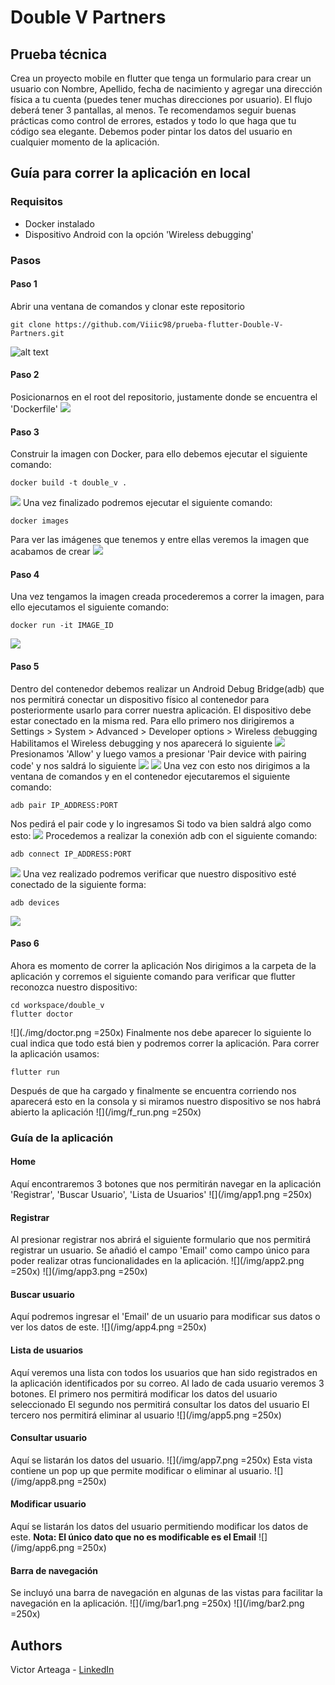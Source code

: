 # Double V Partners

## Prueba técnica

Crea un proyecto mobile en flutter que tenga un formulario para crear un usuario con Nombre, Apellido, fecha de nacimiento y agregar una dirección física a tu cuenta (puedes tener muchas direcciones por usuario). El flujo deberá tener 3 pantallas, al menos. Te recomendamos seguir buenas prácticas como control de errores, estados y todo lo que haga que tu código sea elegante. Debemos poder pintar los datos del usuario en cualquier momento de la aplicación.

## Guía para correr la aplicación en local

### Requisitos
- Docker instalado
- Dispositivo Android con la opción 'Wireless debugging'

### Pasos

#### Paso 1
Abrir una ventana de comandos y clonar este repositorio
```
git clone https://github.com/Viiic98/prueba-flutter-Double-V-Partners.git
```
![alt text](/img/clone.png)
#### Paso 2
Posicionarnos en el root del repositorio, justamente donde se encuentra el 'Dockerfile'
![](/img/root.png)
#### Paso 3
Construir la imagen con Docker, para ello debemos ejecutar el siguiente comando:
```
docker build -t double_v .
```
![](/img/build.png)
Una vez finalizado podremos ejecutar el siguiente comando:
```
docker images
```
Para ver las imágenes que tenemos y entre ellas veremos la imagen que acabamos de crear
![](/img/images.png)
#### Paso 4
Una vez tengamos la imagen creada procederemos a correr la imagen, para ello ejecutamos el siguiente comando:
```
docker run -it IMAGE_ID
```
![](/img/d_run.png)
#### Paso 5
Dentro del contenedor debemos realizar un Android Debug Bridge(adb) que nos permitirá conectar un dispositivo físico al contenedor para posteriormente usarlo para correr nuestra aplicación.
El dispositivo debe estar conectado en la misma red.
Para ello primero nos dirigiremos a Settings > System > Advanced > Developer options > Wireless debugging
Habilitamos el Wireless debugging y nos aparecerá lo siguiente
![](/img/wireless1.png)
Presionamos 'Allow' y luego vamos a presionar 'Pair device with pairing code' y nos saldrá lo siguiente
![](/img/wireless2.png)
![](/img/wireless3.png)
Una vez con esto nos dirigimos a la ventana de comandos y en el contenedor ejecutaremos el siguiente comando:
```
adb pair IP_ADDRESS:PORT
```
Nos pedirá el pair code y lo ingresamos
Si todo va bien saldrá algo como esto:
![](/img/wireless4.png)
Procedemos a realizar la conexión adb con el siguiente comando:
```
adb connect IP_ADDRESS:PORT
```
![](/img/wireless5.png)
Una vez realizado podremos verificar que nuestro dispositivo esté conectado de la siguiente forma:
```
adb devices
```
![](/img/wireless6)
#### Paso 6
Ahora es momento de correr la aplicación
Nos dirigimos a la carpeta de la aplicación y corremos el siguiente comando para verificar que flutter reconozca nuestro dispositivo:
```
cd workspace/double_v
flutter doctor
```
![](./img/doctor.png =250x)
Finalmente nos debe aparecer lo siguiente lo cual indica que todo está bien y podremos correr la aplicación.
Para correr la aplicación usamos:
```
flutter run
```
Después de que ha cargado y finalmente se encuentra corriendo nos aparecerá esto en la consola y si miramos nuestro dispositivo se nos habrá abierto la aplicación
![](/img/f_run.png =250x)

### Guía de la aplicación

#### Home
Aquí encontraremos 3 botones que nos permitirán navegar en la aplicación
'Registrar', 'Buscar Usuario', 'Lista de Usuarios'
![](/img/app1.png =250x)

#### Registrar
Al presionar registrar nos abrirá el siguiente formulario que nos permitirá registrar un usuario.
Se añadió el campo 'Email' como campo único para poder realizar otras funcionalidades en la aplicación.
![](/img/app2.png =250x)
![](/img/app3.png =250x)

#### Buscar usuario
Aquí podremos ingresar el 'Email' de un usuario para modificar sus datos o ver los datos de este.
![](/img/app4.png =250x)

#### Lista de usuarios
Aquí veremos una lista con todos los usuarios que han sido registrados en la aplicación identificados por su correo.
Al lado de cada usuario veremos 3 botones.
El primero nos permitirá modificar los datos del usuario seleccionado
El segundo nos permitirá consultar los datos del usuario
El tercero nos permitirá eliminar al usuario
![](/img/app5.png =250x)

#### Consultar usuario
Aquí se listarán los datos del usuario.
![](/img/app7.png =250x)
Esta vista contiene un pop up que permite modificar o eliminar al usuario.
![](/img/app8.png =250x)

#### Modificar usuario
Aquí se listarán los datos del usuario permitiendo modificar los datos de este.
**Nota: El único dato que no es modificable es el Email**
![](/img/app6.png =250x)

#### Barra de navegación
Se incluyó una barra de navegación en algunas de las vistas para facilitar la navegación en la aplicación.
![](/img/bar1.png =250x)
![](/img/bar2.png =250x)

## Authors
Victor Arteaga - [LinkedIn](https://www.linkedin.com/in/viiic98)
